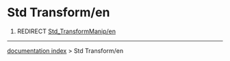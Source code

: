 # Std Transform/en
1.  REDIRECT [Std\_TransformManip/en](Std_TransformManip/en.md)

---
[documentation index](../README.md) > Std Transform/en
